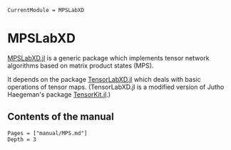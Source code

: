 ```@meta
CurrentModule = MPSLabXD
```

# MPSLabXD

[MPSLabXD.jl](https://github.com/PhysicsCodesLab/MPSLabXD.jl) is a generic package which
implements tensor network algorithms based on matrix product states (MPS).

It depends on the package [TensorLabXD.jl](https://github.com/PhysicsCodesLab/TensorLabXD.jl)
which deals with basic operations of tensor maps. (TensorLabXD.jl is a modified version of
Jutho Haegeman's package [TensorKit.jl](https://github.com/Jutho/TensorKit.jl).)




## Contents of the manual

```@contents
Pages = ["manual/MPS.md"]
Depth = 3
```

